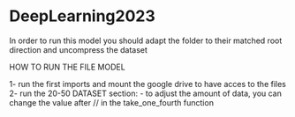 # DeepLearning2023

In order to run this model you should adapt the folder to their matched root direction and uncompress the dataset


HOW TO RUN THE FILE MODEL

1- run the first imports and mount the google drive to have acces to the files
2- run the 20-50 DATASET section:
      - to adjust the amount of data, you can change the value after // in the take_one_fourth function
